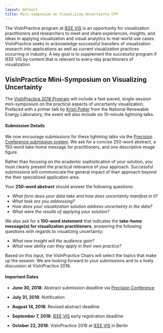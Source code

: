 ```yaml
---
layout: default
title: Mini-Symposium on Visualizing Uncertainty CFP
---
```


The VisInPractice program at [IEEE VIS](http://ieeevis.org) is an opportunity for visualization practitioners and researchers to meet and share experiences, insights, and ideas in applying visualization and visual analytics to real-world use cases. VisInPractice seeks to acknowledge successful transfers of visualization research into applications as well as current visualization practices occurring in industry. A key goal is to supplement the successful program if IEEE VIS by content that is relevant to every-day practitioners of visualization. 

## VisInPractice Mini-Symposium on Visualizing Uncertainty

The [VisInPractice 2018 Program](program.html) will include a fast-paced, single-session mini-symposium on the practical aspects of uncertainty visualization. Prefaced with a primer talk by [Kristi Potter](https://www.nrel.gov/research/kristi-potter.html) from the National Renewable Energy Laboratory, the event will also include six 10-minute lightning talks. 
   
#### Submission Details

We now encourage submissions for these lightning talks via the [Precision Conference submission system](https://new.precisionconference.com/submissions). We ask for a concise 250-word abstract, a 150-word take-home message for practitioners, and one descriptive image figure. 

Rather than focusing on the academic sophistication of your solution, you must clearly present the practical relevance of your approach. Successful submissions will communicate the general impact of their approach beyond the their specialized application area. 

Your **250-word abstract** should answer the following questions:
- *What form does your data take and how does uncertainty manifest in it?*
- *What task are you addressing?*
- *How does your visualization solution address uncertainty in the data?*
- *What were the results of applying your solution?*

<!-- - How did it affect your results?
- How did your approach affect the previously used analysis process and its outcome?
- What did your users have to say?
- What would you do differently and what would you carry over the next time you face a similar situation? -->

We also ask for a **150-word statement** that indicates the **take-home message(s) for visualization practitioners**, answering the following questions with regards to visualizing uncertainty: 
- *What new insight will the audience gain?*
- *What new ability can they apply in their own practice?*

Based on this input, the VisInPractice Chairs will select the topics that make up the session. We are looking forward to your submissions and to a lively discussion at VisInPractice 2018.

#### Important Dates

- **June 30, 2018**: Abstract submission deadline via [Precision Conference](https://new.precisionconference.com/submissions)

- **July 31, 2018**: Notification 

- **August 14, 2018**: Revised abstract deadline

- **September 7, 2018**: [IEEE VIS](http://ieeevis.org) early registration deadline

- **October 22, 2018**: VisInPractice 2018 at [IEEE VIS](http://ieeevis.org) in Berlin